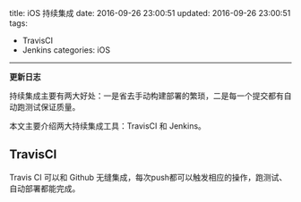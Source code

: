 title: iOS 持续集成
date: 2016-09-26 23:00:51
updated: 2016-09-26 23:00:51
tags:
- TravisCI
- Jenkins
categories: iOS
---

**更新日志**

持续集成主要有两大好处：一是省去手动构建部署的繁琐，二是每一个提交都有自动跑测试保证质量。

本文主要介绍两大持续集成工具：TravisCI 和 Jenkins。

## TravisCI

Travis CI 可以和 Github 无缝集成，每次push都可以触发相应的操作，跑测试、自动部署都能完成。

